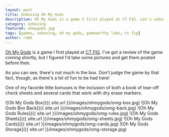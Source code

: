 ```yaml
---
layout: post
title: Unboxing Oh My Gods
description: Oh My Gods is a game I first played at CT FIG. Let's unbox it and see what's inside.
category: unboxing
featured: ohmygods.jpg
tags: [games, unboxing, oh my gods, gameworthy labs, ct fig]
author: robk
---
```


[Oh My Gods](http://www.gameworthylabs.com/games/oh-my-gods) is a game I first played at [CT FIG](http://ct-fig.com). I've got a review of the game coming shortly, but I figured I'd take some pictures and get them posted before then.

As you can see, there's not much in the box. Don't judge the game by that fact, though, as there's a lot of fun to be had here!

One of my favorite little bonuses is the inclusion of both a book of tear-off check sheets and several cards that work with dry erase markers.

![Oh My Gods Box]({{ site.url }}/images/ohmygods/omg-box.jpg)
![Oh My Gods Box Back]({{ site.url }}/images/ohmygods/omg-back.jpg)
![Oh My Gods Rules]({{ site.url }}/images/ohmygods/omg-rules.jpg)
![Oh My Gods Sheets]({{ site.url }}/images/ohmygods/omg-sheets.jpg)
![Oh My Gods Cards]({{ site.url }}/images/ohmygods/omg-cards.jpg)
![Oh My Gods Storage]({{ site.url }}/images/ohmygods/omg-storage.jpg)
